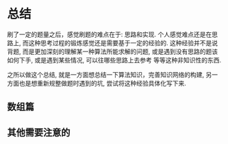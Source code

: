 # 总结

刷了一定的题量之后，感觉刷题的难点在于: 思路和实现.  个人感觉难点还是在思路上, 而这种思考过程的锻炼感觉还是需要基于一定的经验的. 这种经验并不是说背题, 而是更加深刻的理解某一种算法所能求解的问题, 或是遇到没有思路的题该如何下手, 或是遇到某些情况, 可以往哪些思路上去参考 等等这种非知识性的东西.

之所以做这个总结, 就是一方面想总结一下算法知识，完善知识网络的构建, 另一方面也是想重新规整做题时遇到的坑, 尝试将这种经验具体化写下来.

## 数组篇

## 其他需要注意的
